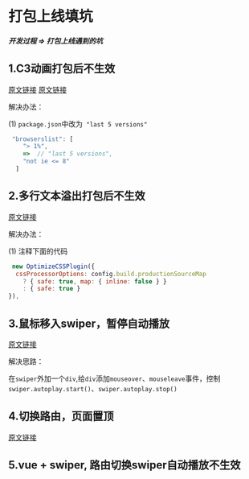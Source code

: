 # 打包上线填坑
##### 开发过程 => 打包上线遇到的坑

## 1.C3动画打包后不生效

[原文链接](https://www.jianshu.com/p/3e9f0bee74c8)
[原文链接](https://segmentfault.com/q/1010000008073296)

解决办法：

(1) `package.json`中改为` "last 5 versions"`

```javascript
 "browserslist": [
    "> 1%",
    =>  // "last 5 versions",
    "not ie <= 8"
  ]
  ```

## 2.多行文本溢出打包后不生效

[原文链接](https://www.jianshu.com/p/26e167e85b1d)

解决办法：

(1) 注释下面的代码
```javascript
 new OptimizeCSSPlugin({
  cssProcessorOptions: config.build.productionSourceMap
    ? { safe: true, map: { inline: false } }
    : { safe: true }
}),
```

## 3.鼠标移入swiper，暂停自动播放

[原文链接](https://blog.csdn.net/haeasringnar/article/details/86288710)

解决思路：

在`swiper`外加一个`div`,给`div`添加`mouseover`、`mouseleave`事件，控制`swiper.autoplay.start()`、`swiper.autoplay.stop()`

## 4.切换路由，页面置顶

[原文链接](https://blog.csdn.net/y_qingcheng/article/details/78853189)

## 5.vue + swiper, 路由切换swiper自动播放不生效
